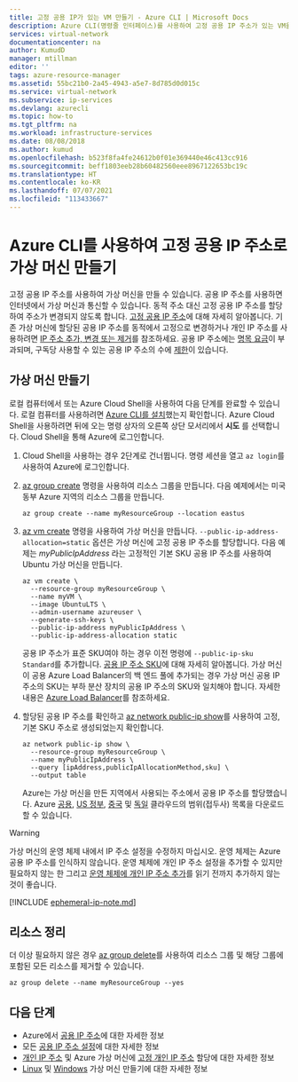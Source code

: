 ```yaml
---
title: 고정 공용 IP가 있는 VM 만들기 - Azure CLI | Microsoft Docs
description: Azure CLI(명령줄 인터페이스)를 사용하여 고정 공용 IP 주소가 있는 VM을 만드는 방법에 대해 알아봅니다.
services: virtual-network
documentationcenter: na
author: KumudD
manager: mtillman
editor: ''
tags: azure-resource-manager
ms.assetid: 55bc21b0-2a45-4943-a5e7-8d785d0d015c
ms.service: virtual-network
ms.subservice: ip-services
ms.devlang: azurecli
ms.topic: how-to
ms.tgt_pltfrm: na
ms.workload: infrastructure-services
ms.date: 08/08/2018
ms.author: kumud
ms.openlocfilehash: b523f8fa4fe24612b0f01e369440e46c413cc916
ms.sourcegitcommit: beff1803eeb28b60482560eee8967122653bc19c
ms.translationtype: HT
ms.contentlocale: ko-KR
ms.lasthandoff: 07/07/2021
ms.locfileid: "113433667"
---
```

# <a name="create-a-virtual-machine-with-a-static-public-ip-address-using-the-azure-cli"></a>Azure CLI를 사용하여 고정 공용 IP 주소로 가상 머신 만들기

고정 공용 IP 주소를 사용하여 가상 머신을 만들 수 있습니다. 공용 IP 주소를 사용하면 인터넷에서 가상 머신과 통신할 수 있습니다. 동적 주소 대신 고정 공용 IP 주소를 할당하여 주소가 변경되지 않도록 합니다. [고정 공용 IP 주소](./public-ip-addresses.md#ip-address-assignment)에 대해 자세히 알아봅니다. 기존 가상 머신에 할당된 공용 IP 주소를 동적에서 고정으로 변경하거나 개인 IP 주소를 사용하려면 [IP 주소 추가, 변경 또는 제거](virtual-network-network-interface-addresses.md)를 참조하세요. 공용 IP 주소에는 [명목 요금](https://azure.microsoft.com/pricing/details/ip-addresses)이 부과되며, 구독당 사용할 수 있는 공용 IP 주소의 수에 [제한](../azure-resource-manager/management/azure-subscription-service-limits.md?toc=%2fazure%2fvirtual-network%2ftoc.json#azure-resource-manager-virtual-networking-limits)이 있습니다.

## <a name="create-a-virtual-machine"></a>가상 머신 만들기

로컬 컴퓨터에서 또는 Azure Cloud Shell을 사용하여 다음 단계를 완료할 수 있습니다. 로컬 컴퓨터를 사용하려면 [Azure CLI를 설치](/cli/azure/install-azure-cli?toc=%2fazure%2fvirtual-network%2ftoc.json)했는지 확인합니다. Azure Cloud Shell을 사용하려면 뒤에 오는 명령 상자의 오른쪽 상단 모서리에서 **시도** 를 선택합니다. Cloud Shell을 통해 Azure에 로그인합니다.

1. Cloud Shell을 사용하는 경우 2단계로 건너뜁니다. 명령 세션을 열고 `az login`를 사용하여 Azure에 로그인합니다.
2. [az group create](/cli/azure/group#az_group_create) 명령을 사용하여 리소스 그룹을 만듭니다. 다음 예제에서는 미국 동부 Azure 지역의 리소스 그룹을 만듭니다.

   ```azurecli-interactive
   az group create --name myResourceGroup --location eastus
   ```

3. [az vm create](/cli/azure/vm#az_vm_create) 명령을 사용하여 가상 머신을 만듭니다. `--public-ip-address-allocation=static` 옵션은 가상 머신에 고정 공용 IP 주소를 할당합니다. 다음 예제는 *myPublicIpAddress* 라는 고정적인 기본 SKU 공용 IP 주소를 사용하여 Ubuntu 가상 머신을 만듭니다.

   ```azurecli-interactive
   az vm create \
     --resource-group myResourceGroup \
     --name myVM \
     --image UbuntuLTS \
     --admin-username azureuser \
     --generate-ssh-keys \
     --public-ip-address myPublicIpAddress \
     --public-ip-address-allocation static
   ```

   공용 IP 주소가 표준 SKU여야 하는 경우 이전 명령에 `--public-ip-sku Standard`를 추가합니다. [공용 IP 주소 SKU](./public-ip-addresses.md#sku)에 대해 자세히 알아봅니다. 가상 머신이 공용 Azure Load Balancer의 백 엔드 풀에 추가되는 경우 가상 머신 공용 IP 주소의 SKU는 부하 분산 장치의 공용 IP 주소의 SKU와 일치해야 합니다. 자세한 내용은 [Azure Load Balancer](../load-balancer/skus.md)를 참조하세요.

4. 할당된 공용 IP 주소를 확인하고 [az network public-ip show](/cli/azure/network/public-ip#az_network_public_ip_show)를 사용하여 고정, 기본 SKU 주소로 생성되었는지 확인합니다.

   ```azurecli-interactive
   az network public-ip show \
     --resource-group myResourceGroup \
     --name myPublicIpAddress \
     --query [ipAddress,publicIpAllocationMethod,sku] \
     --output table
   ```

   Azure는 가상 머신을 만든 지역에서 사용되는 주소에서 공용 IP 주소를 할당했습니다. Azure [공용](https://www.microsoft.com/download/details.aspx?id=56519), [US 정부](https://www.microsoft.com/download/details.aspx?id=57063), [중국](https://www.microsoft.com/download/details.aspx?id=57062) 및 [독일](https://www.microsoft.com/download/details.aspx?id=57064) 클라우드의 범위(접두사) 목록을 다운로드할 수 있습니다.

> [!WARNING]
> 가상 머신의 운영 체제 내에서 IP 주소 설정을 수정하지 마십시오. 운영 체제는 Azure 공용 IP 주소를 인식하지 않습니다. 운영 체제에 개인 IP 주소 설정을 추가할 수 있지만 필요하지 않는 한 그리고 [운영 체제에 개인 IP 주소 추가](virtual-network-network-interface-addresses.md#private)를 읽기 전까지 추가하지 않는 것이 좋습니다.

[!INCLUDE [ephemeral-ip-note.md](../../includes/ephemeral-ip-note.md)]

## <a name="clean-up-resources"></a>리소스 정리

더 이상 필요하지 않은 경우 [az group delete](/cli/azure/group#az_group_delete)를 사용하여 리소스 그룹 및 해당 그룹에 포함된 모든 리소스를 제거할 수 있습니다.

```azurecli-interactive
az group delete --name myResourceGroup --yes
```

## <a name="next-steps"></a>다음 단계

- Azure에서 [공용 IP 주소](./public-ip-addresses.md#public-ip-addresses)에 대한 자세한 정보
- 모든 [공용 IP 주소 설정](virtual-network-public-ip-address.md#create-a-public-ip-address)에 대한 자세한 정보
- [개인 IP 주소](./private-ip-addresses.md) 및 Azure 가상 머신에 [고정 개인 IP 주소](virtual-network-network-interface-addresses.md#add-ip-addresses) 할당에 대한 자세한 정보
- [Linux](../virtual-machines/windows/tutorial-manage-vm.md?toc=%2fazure%2fvirtual-network%2ftoc.json) 및 [Windows](../virtual-machines/windows/tutorial-manage-vm.md?toc=%2fazure%2fvirtual-network%2ftoc.json) 가상 머신 만들기에 대한 자세한 정보
